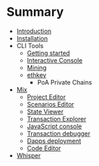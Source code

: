 # Summary

* [Introduction](README.md)
* [Installation](chapter1.md)
* CLI Tools
   * [Getting started](getting_started.md)
   * [Interactive Console](interactive_console.md)
   * [Mining](mining.md)
   * [ethkey](ethkey.md)
       * PoA Private Chains
* [Mix](mix.md)
   * [Project Editor](project_editor.md)
   * [Scenarios Editor](scenarios_editor.md)
   * [State Viewer](state_viewer.md)
   * [Transaction Explorer](transaction_explorer.md)
   * [JavaScript console](javascript_console.md)
   * [Transaction debugger](transaction_debugger.md)
   * [Dapps deployment](dapps_deployment.md)
   * [Code Editor](code_editor.md)
* [Whisper](whisper.md)

